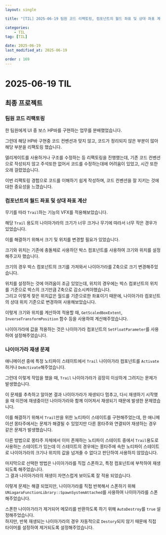 ```yaml
---
layout: single

title: "[TIL] 2025-06-19 팀원 코드 리팩토링, 컴포넌트의 월드 좌표 및 상대 좌표 계산, 나이아가라 재생 문제"

categories:
    - TIL
tag: [TIL]

date: 2025-06-19
last_modified_at: 2025-06-19

order : 169
---
```


# 2025-06-19 TIL

## 최종 프로젝트

### 팀원 코드 리팩토링

한 팀원에게 UI 중 보스 HP바를 구현하는 업무를 분배했었습니다.

그런데 해당 HP바 구현중 코드 컨벤션과 맞지 않고, 코드가 정리되지 않은 부분이 많아 해당 부분을 리팩토링 했습니다.

델리게이트를 사용하거나 구조를 수정하는 등 리팩토링을 진행했는데, 기존 코드 컨벤션으로 작성되지 않고 주석또한 없어서 코드를 수정하는데에 어려움이 있었고, 시간 또한 오래 걸렸었습니다.

이번 리팩토링 경험으로 코드를 이해하기 쉽게 작성하며, 코드 컨벤션을 잘 지키는 것에 대한 중요성을 느꼈습니다.

### 컴포넌트의 월드 좌표 및 상대 좌표 계산

무기를 따라 `Trail`하는 기능의 VFX를 적용해보았습니다.  

해당 `Trail` 용도의 나이아가라의 크기가 너무 크거나 무기에 따라서 너무 작은 경우가 있었습니다.

이를 해결하기 위해서 크기 및 위치를 변경할 필요가 있었습니다.

크기와 위치는 기존에 충돌체로 사용하던 박스 컴포넌트를 사용하여 크기와 위치를 설정해주고자 했습니다.

크기의 경우 박스 컴포넌트의 크기를 가져와서 나이아가라를 Z축으로 크기 변경해주었습니다.

위치를 설정하는 것에 어려움이 조금 있었는데, 위치의 경우에는 박스 컴포넌트의 위치를 기준으로 박스의 크기만큼 Z축으로 감소시켜야했습니다.  
그리고 이렇게 찾은 위치값은 월드를 기준으로한 좌표이기 때문에, 나이아가라 컴포넌트의 상대 위치 기준으로 변경하여 사용해보았습니다.

이렇게 크기와 위치를 계산하여 적용할 때, `GetScaledBoxExtent`, `InverseTransformPosition` 함수 등을 사용하여 계산해주었습니다.

나이아가라에 값을 적용하는 것은 나이아가라 컴포넌트의 `SetFloatParameter`를 사용하여 설정해주었습니다.

### 나이아가라 재생 문제

애니메이션 중에 특정 노티파이 스테이트에서 `Trail` 나이아가라 컴포넌트를 `Activate`하거나 `DeActivate`해주었습니다.

그런데 이렇게 작업을 했을 때, `Trail` 나이아가라가 굉장히 이상하게 그려지는 문제가 발생했습니다.

이 문제를 추측하고 알아본 결과 나이아가라가 재생되다 멈추고, 다시 재생하기 시작했을 때 이전에 재생중이던 나이아가라와 함께 이어져서 재생되기 때문에 발생한 문제였습니다.

이를 해결하기 위해서 `Trail`만을 위한 노티파이 스테이트를 구현해주었는데, 한 애니메이션 몽타주에서는 문제가 해결될 수 있었지만 다른 몽타주와 연결되어 재생하는 경우 같은 문제가 발생했습니다.

다른 방법으로 몽타주 자체에서 이미 존재하는 노티파이 스테이트 중에서 `Trail`용도로 사용하는 스테이트가 있는데 이 스테이트의 경우에는 몽타주에 속한 노티파이 스테이트로 나이아가라의 크기나 위치의 값을 넘겨줄 수 없다고 판단하여 사용하지 않았습니다.

마지막으로 선택한 방법은 나이아가라를 직접 스폰하고, 특정 컴포넌트에 부착하여 재생되도록 해주었습니다.  
그 결과 나이아가라의 재생이 자연스럽게 보이도록 잘 적용 되었습니다.

이렇게 문제는 해결 되었지만, 나이아가라를 직접 반복해서 스폰하기 위해 `UNiagaraFunctionLibrary::SpawnSystemAttached`를 사용하여 나이아가라를 스폰해주었습니다.

스폰한 나이아가라가 제거되어 메모리를 반환하도록 하기 위해 `AutoDestroy`를 `true` 설정해주었습니다.  
하지만, 반복 재생되는 나이아가라의 경우 자동적으로 `Destory`되지 않기 때문에 직접 타이머를 설정하여 제거되도록 설정해주었습니다.